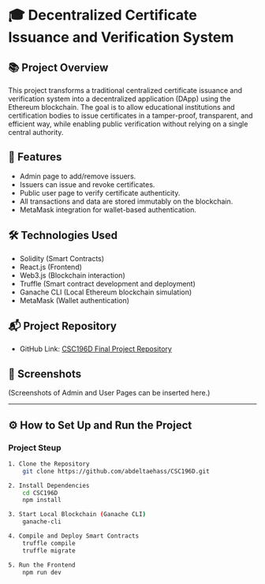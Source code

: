 ﻿# 🎓 Decentralized Certificate Issuance and Verification System

## 📚 Project Overview
This project transforms a traditional centralized certificate issuance and verification system into a decentralized application (DApp) using the Ethereum blockchain. The goal is to allow educational institutions and certification bodies to issue certificates in a tamper-proof, transparent, and efficient way, while enabling public verification without relying on a single central authority.

## 🚀 Features
- Admin page to add/remove issuers.
- Issuers can issue and revoke certificates.
- Public user page to verify certificate authenticity.
- All transactions and data are stored immutably on the blockchain.
- MetaMask integration for wallet-based authentication.

## 🛠 Technologies Used
- Solidity (Smart Contracts)
- React.js (Frontend)
- Web3.js (Blockchain interaction)
- Truffle (Smart contract development and deployment)
- Ganache CLI (Local Ethereum blockchain simulation)
- MetaMask (Wallet authentication)

## 📬 Project Repository
- GitHub Link: [CSC196D Final Project Repository](https://github.com/abdeltaehass/CSC196D.git)

## 📸 Screenshots
(Screenshots of Admin and User Pages can be inserted here.)

---

## ⚙️ How to Set Up and Run the Project

### Project Steup 
```bash
1. Clone the Repository
    git clone https://github.com/abdeltaehass/CSC196D.git

2. Install Dependencies
    cd CSC196D
    npm install

3. Start Local Blockchain (Ganache CLI)
    ganache-cli

4. Compile and Deploy Smart Contracts
    truffle compile
    truffle migrate

5. Run the Frontend
    npm run dev


